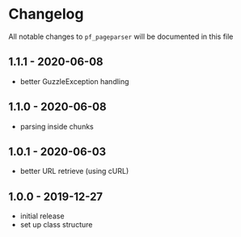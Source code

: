 # Changelog

All notable changes to `pf_pageparser` will be documented in this file

## 1.1.1 - 2020-06-08

- better GuzzleException handling

## 1.1.0 - 2020-06-08

- parsing inside chunks

## 1.0.1 - 2020-06-03

- better URL retrieve (using cURL)

## 1.0.0 - 2019-12-27

- initial release
- set up class structure
